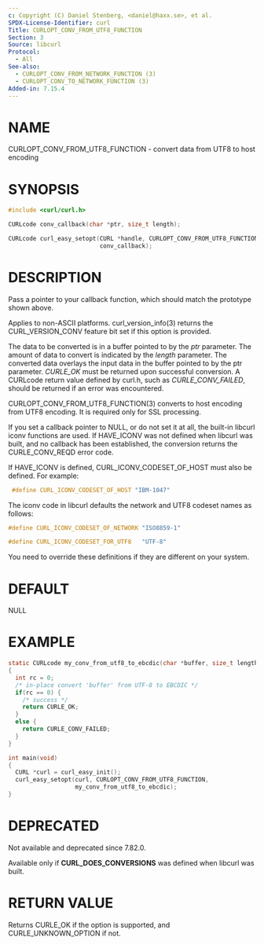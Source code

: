 ```yaml
---
c: Copyright (C) Daniel Stenberg, <daniel@haxx.se>, et al.
SPDX-License-Identifier: curl
Title: CURLOPT_CONV_FROM_UTF8_FUNCTION
Section: 3
Source: libcurl
Protocol:
  - All
See-also:
  - CURLOPT_CONV_FROM_NETWORK_FUNCTION (3)
  - CURLOPT_CONV_TO_NETWORK_FUNCTION (3)
Added-in: 7.15.4
---
```


# NAME

CURLOPT_CONV_FROM_UTF8_FUNCTION - convert data from UTF8 to host encoding

# SYNOPSIS

~~~c
#include <curl/curl.h>

CURLcode conv_callback(char *ptr, size_t length);

CURLcode curl_easy_setopt(CURL *handle, CURLOPT_CONV_FROM_UTF8_FUNCTION,
                          conv_callback);
~~~

# DESCRIPTION

Pass a pointer to your callback function, which should match the prototype
shown above.

Applies to non-ASCII platforms. curl_version_info(3) returns the
CURL_VERSION_CONV feature bit set if this option is provided.

The data to be converted is in a buffer pointed to by the *ptr* parameter.
The amount of data to convert is indicated by the *length* parameter. The
converted data overlays the input data in the buffer pointed to by the ptr
parameter. *CURLE_OK* must be returned upon successful conversion. A
CURLcode return value defined by curl.h, such as *CURLE_CONV_FAILED*,
should be returned if an error was encountered.

CURLOPT_CONV_FROM_UTF8_FUNCTION(3) converts to host encoding from UTF8
encoding. It is required only for SSL processing.

If you set a callback pointer to NULL, or do not set it at all, the built-in
libcurl iconv functions are used. If HAVE_ICONV was not defined when libcurl
was built, and no callback has been established, the conversion returns the
CURLE_CONV_REQD error code.

If HAVE_ICONV is defined, CURL_ICONV_CODESET_OF_HOST must also be defined.
For example:
~~~c
 #define CURL_ICONV_CODESET_OF_HOST "IBM-1047"
~~~

The iconv code in libcurl defaults the network and UTF8 codeset names as
follows:
~~~c
#define CURL_ICONV_CODESET_OF_NETWORK "ISO8859-1"

#define CURL_ICONV_CODESET_FOR_UTF8   "UTF-8"
~~~

You need to override these definitions if they are different on your system.

# DEFAULT

NULL

# EXAMPLE

~~~c
static CURLcode my_conv_from_utf8_to_ebcdic(char *buffer, size_t length)
{
  int rc = 0;
  /* in-place convert 'buffer' from UTF-8 to EBCDIC */
  if(rc == 0) {
    /* success */
    return CURLE_OK;
  }
  else {
    return CURLE_CONV_FAILED;
  }
}

int main(void)
{
  CURL *curl = curl_easy_init();
  curl_easy_setopt(curl, CURLOPT_CONV_FROM_UTF8_FUNCTION,
                   my_conv_from_utf8_to_ebcdic);
}
~~~

# DEPRECATED

Not available and deprecated since 7.82.0.

Available only if **CURL_DOES_CONVERSIONS** was defined when libcurl was
built.

# RETURN VALUE

Returns CURLE_OK if the option is supported, and CURLE_UNKNOWN_OPTION if not.
